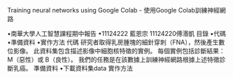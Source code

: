 Training neural networks using Google Colab - 使用Google Colab訓練神經網路

•南華大學人工智慧課程期中報告
•11124222 藍恩宗 11124220傅湣凱
目錄
•代碼
•準備資料
•實作方法
代碼
研究者取得乳房腫塊的細針穿刺（FNA），然後產生數位影像。 此資料集包含描述影像中細胞核特徵的實例。 
每個實例包括診斷結果：M（惡性）或 B（良性）。 我們的任務是在該數據上訓練神經網路根據上述特徵診斷乳癌。
準備資料
•下載資料集data
實作方法





